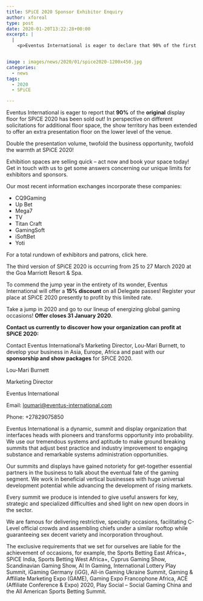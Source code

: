 ```yaml
---
title: SPiCE 2020 Sponsor Exhibitor Enquiry
author: xforeal 
type: post
date: 2020-01-20T13:22:28+00:00
excerpt: |
  |
    <p>Eventus International is eager to declare that 90% of the first show floor for SPiCE 2020 has been sold out! In perspective on different solicitations for additional floor space, the show zone has been extended to offer an extra display floor on the lower level of the venue </p>


image : images/news/2020/01/spice2020-1200x450.jpg
categories:
  - news
tags:
  - 2020
  - SPiCE

---
```

Eventus International is eager to report that **90%** of the **original** display floor for SPiCE 2020 has been sold out! In perspective on different solicitations for additional floor space, the show territory has been extended to offer an extra presentation floor on the lower level of the venue.

Double the presentation volume, twofold the business opportunity, twofold the warmth at SPiCE 2020!

Exhibition spaces are selling quick – act now and book your space today! Get in touch with us to get some answers concerning our unique limits for exhibitors and sponsors.

Our most recent information exchanges incorporate these companies:

  * CQ9Gaming
  * Up Bet
  * Mega7
  * TV
  * Titan Craft
  * GamingSoft
  * iSoftBet
  * Yoti

For a total rundown of exhibitors and patrons, click here.

The third version of SPiCE 2020 is occurring from 25 to 27 March 2020 at the Goa Marriott Resort & Spa.

To commend the jump year in the entirety of its wonder, Eventus International will offer a **15% discount** on all Delegate passes! Register your place at SPiCE 2020 presently to profit by this limited rate.

Take a jump in 2020 and go to our lineup of energizing global gaming occasions! **Offer closes 31 January 2020**.

**Contact us currently to discover how your organization can profit at SPiCE 2020:**

Contact Eventus International’s Marketing Director, Lou-Mari Burnett, to develop your business in Asia, Europe, Africa and past with our **sponsorship and show packages** for SPiCE 2020.

Lou-Mari Burnett

Marketing Director

Eventus International

Email: loumari@eventus-international.com

Phone: +27829075850

Eventus International is a dynamic, summit and display organization that interfaces heads with pioneers and transforms opportunity into probability. We use our tremendous systems and aptitude to make ground breaking summits that adjust best practice and industry improvement to engaging substance and remarkable systems administration opportunities.

Our summits and displays have gained notoriety for get-together essential partners in the business to talk about the eventual fate of the gaming segment. We work in beneficial vertical businesses with huge universal development potential while advancing the development of rising markets.

Every summit we produce is intended to give useful answers for key, strategic and specialized difficulties and shed light on new open doors in the sector.

We are famous for delivering restrictive, specialty occasions, facilitating C-Level official crowds and assembling chiefs under a similar rooftop while guaranteeing sex decent variety and incorporation throughout.

The exclusive requirements that we set for ourselves are liable for the achievement of occasions, for example, the Sports Betting East Africa+, SPiCE India, Sports Betting West Africa+, Cyprus Gaming Show, Scandinavian Gaming Show, AI In Gaming, International Lottery Play Summit, iGaming Germany (iGG), All-in Gaming Ukraine Summit, Gaming & Affiliate Marketing Expo (GAME), Gaming Expo Francophone Africa, ACE (Affiliate Conference & Expo) 2020, Play Social – Social Gaming China and the All American Sports Betting Summit.